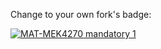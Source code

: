 Change to your own fork's badge:

[![MAT-MEK4270 mandatory 1](https://github.com/karensamseth/matmek4270-mandatory1/actions/workflows/main.yml/badge.svg)](https://github.com/karensamseth/matmek4270-mandatory1/actions/workflows/main.yml)
